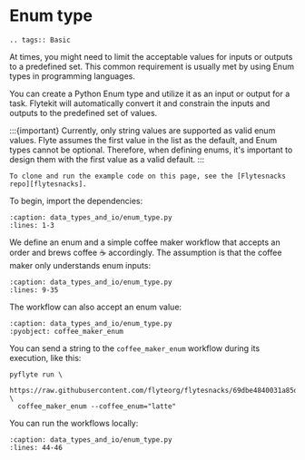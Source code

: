 # Enum type

```{eval-rst}
.. tags:: Basic
```

At times, you might need to limit the acceptable values for inputs or outputs to a predefined set.
This common requirement is usually met by using Enum types in programming languages.

You can create a Python Enum type and utilize it as an input or output for a task.
Flytekit will automatically convert it and constrain the inputs and outputs to the predefined set of values.

:::{important}
Currently, only string values are supported as valid enum values.
Flyte assumes the first value in the list as the default, and Enum types cannot be optional.
Therefore, when defining enums, it's important to design them with the first value as a valid default.
:::

```{note}
To clone and run the example code on this page, see the [Flytesnacks repo][flytesnacks].
```

To begin, import the dependencies:

```{literalinclude} /examples/data_types_and_io/data_types_and_io/enum_type.py
:caption: data_types_and_io/enum_type.py
:lines: 1-3
```

We define an enum and a simple coffee maker workflow that accepts an order and brews coffee ☕️ accordingly.
The assumption is that the coffee maker only understands enum inputs:

```{literalinclude} /examples/data_types_and_io/data_types_and_io/enum_type.py
:caption: data_types_and_io/enum_type.py
:lines: 9-35
```

The workflow can also accept an enum value:

```{literalinclude} /examples/data_types_and_io/data_types_and_io/enum_type.py
:caption: data_types_and_io/enum_type.py
:pyobject: coffee_maker_enum
```

You can send a string to the `coffee_maker_enum` workflow during its execution, like this:
```
pyflyte run \
  https://raw.githubusercontent.com/flyteorg/flytesnacks/69dbe4840031a85d79d9ded25f80397c6834752d/examples/data_types_and_io/data_types_and_io/enum_type.py \
  coffee_maker_enum --coffee_enum="latte"
```

You can run the workflows locally:

```{literalinclude} /examples/data_types_and_io/data_types_and_io/enum_type.py
:caption: data_types_and_io/enum_type.py
:lines: 44-46
```

[flytesnacks]: https://github.com/flyteorg/flytesnacks/tree/master/examples/data_types_and_io/
